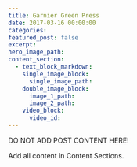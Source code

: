 ```yaml
---
title: Garnier Green Press
date: 2017-03-16 00:00:00
categories:
featured_post: false
excerpt:
hero_image_path:
content_section:
  - text_block_markdown:
    single_image_block:
      single_image_path:
    double_image_block:
      image_1_path:
      image_2_path:
    video_block:
      video_id:
---
```

DO NOT ADD POST CONTENT HERE!

Add all content in Content Sections.